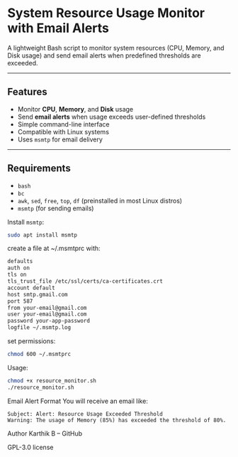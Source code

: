 #  System Resource Usage Monitor with Email Alerts

A lightweight Bash script to monitor system resources (CPU, Memory, and Disk usage) and send email alerts when predefined thresholds are exceeded.

---

##  Features

- Monitor **CPU**, **Memory**, and **Disk** usage
- Send **email alerts** when usage exceeds user-defined thresholds
- Simple command-line interface
- Compatible with Linux systems
- Uses `msmtp` for email delivery

---

##  Requirements

- `bash`
- `bc`
- `awk`, `sed`, `free`, `top`, `df` (preinstalled in most Linux distros)
- `msmtp` (for sending emails)

Install `msmtp`:

```bash
sudo apt install msmtp
```
create a file at ~/.msmtprc with:
```bash
defaults
auth on
tls on
tls_trust_file /etc/ssl/certs/ca-certificates.crt
account default
host smtp.gmail.com
port 587
from your-email@gmail.com
user your-email@gmail.com
password your-app-password
logfile ~/.msmtp.log
```
set permissions:
```bash
chmod 600 ~/.msmtprc
```
Usage:
```bash
chmod +x resource_monitor.sh
./resource_monitor.sh
```

 Email Alert Format
You will receive an email like:
```
Subject: Alert: Resource Usage Exceeded Threshold
Warning: The usage of Memory (85%) has exceeded the threshold of 80%.
```

 Author
Karthik B – GitHub


GPL-3.0 license
